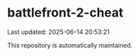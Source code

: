 # battlefront-2-cheat

Last updated: 2025-06-14 20:53:21

This repository is automatically maintained.
